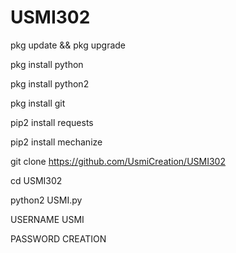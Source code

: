 # USMI302

pkg update && pkg upgrade



pkg install python



pkg install python2



pkg install git



pip2 install requests



pip2 install mechanize



git clone https://github.com/UsmiCreation/USMI302



cd USMI302



python2 USMI.py



USERNAME    USMI


PASSWORD CREATION

